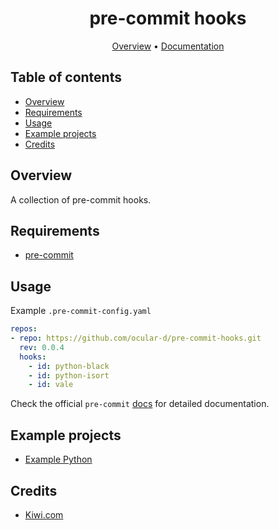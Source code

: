 <div align="center">

# pre-commit hooks

[Overview](#overview)
•
[Documentation](#documentation)

</div>

## Table of contents

- [Overview](#overview)
- [Requirements](#requirements)
- [Usage](#usage)
- [Example projects](#example-projects)
- [Credits](#credits)

## Overview

A collection of pre-commit hooks.

## Requirements

- [pre-commit](https://pre-commit.com/)

## Usage

Example `.pre-commit-config.yaml`

```yaml
repos:
- repo: https://github.com/ocular-d/pre-commit-hooks.git
  rev: 0.0.4
  hooks:
    - id: python-black
    - id: python-isort
    - id: vale
```

Check the official `pre-commit` [docs](https://pre-commit.com/) for detailed documentation.

## Example projects

- [Example Python](https://github.com/testthedocs/example-python)

## Credits

- [Kiwi.com](https://github.com/kiwicom/dockerfiles)

